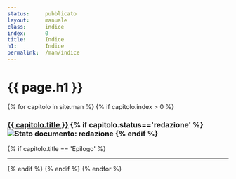 ```yaml
---
status:     pubblicato
layout:     manuale
class:      indice
index:      0
title:      Indice
h1:         Indice
permalink:  /man/indice
---
```


# {{ page.h1 }}

<section class="indice">
    {% for capitolo in site.man %}
        {% if capitolo.index > 0 %}
        <h3 {% if capitolo.status=='bozza' %}class="bozza"{% endif %} >
            <a href="{{ capitolo.url }}">{{ capitolo.title }}</a>
            {% if capitolo.status=='redazione' %}
            <img src="https://img.shields.io/badge/stato-in_redazione-orange"  
                 alt="Stato documento: redazione" 
                 class="badge">
            {% endif %}
        </h3>
        {% if capitolo.title == 'Epilogo' %}
        <hr>
        {% endif %}
        {% endif %}
    {% endfor %}
</section>
